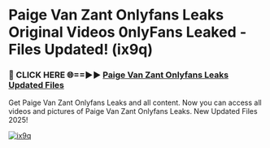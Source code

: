 # Paige Van Zant Onlyfans Leaks Original Videos 0nlyFans Leaked - Files Updated! (ix9q)

<h3>🔴 CLICK HERE 🌐==►► <a href="https://tinyurl.com/2wckxsce" rel="nofollow">Paige Van Zant Onlyfans Leaks Updated Files</a></h3>

Get Paige Van Zant Onlyfans Leaks and all content. Now you can access all videos and pictures of Paige Van Zant Onlyfans Leaks. New Updated Files 2025!

[![ix9q](https://i.imgur.com/AFduVYN.gif)](https://tinyurl.com/2wckxsce)
